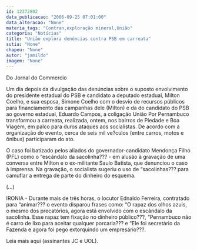 ```yaml
---
id: 12372802
data_publicacao: "2006-09-25 07:01:00"
data_alteracao: "None"
materia_tags: "Contran,exploração mineral,União"
categoria: "Notícias"
title: "União explora denúncias contra PSB em carreata"
sutia: "None"
chapeu: "None"
autor: "jamildo"
imagem: "None"
---
```

<p>Do Jornal do Commercio</p>
<p>Um dia depois da divulga&ccedil;&atilde;o das den&uacute;ncias sobre o suposto envolvimento do presidente estadual do PSB e candidato a deputado estadual, Milton Coelho, e sua esposa, Simone Coelho com o desvio de recursos p&uacute;blicos para financiamento das campanhas dele (Milton) e da do candidato do PSB ao governo estadual, Eduardo Campos, a coliga&ccedil;&atilde;o Uni&atilde;o Por Pernambuco transformou a carreata, realizada, ontem, nos bairros de Piedade e Boa Viagem, em palco para duros ataques aos socialistas. De acordo com a organiza&ccedil;&atilde;o do evento, cerca de seis mil ve?culos (entre carros, motos e &ocirc;nibus) participaram do ato.</p>
<p>O caso foi batizado pelos aliados do governador-candidato Mendon&ccedil;a Filho (PFL) como o &ldquo;esc&acirc;ndalo da sacolinha??? - em alus&atilde;o &agrave; grava&ccedil;&atilde;o de uma conversa entre Milton e o ex-militante Saulo Batista, que denunciou o caso &agrave; imprensa. Na grava&ccedil;&atilde;o, o socialista sugeriu o uso de &ldquo;sacolinhas??? para camuflar a entrega de parte do dinheiro do esquema.</p>
<p>(...)</p>
<p>IRONIA - Durante mais de tr&ecirc;s horas, o locutor Ednaldo Ferreira, contratado para &ldquo;animar??? o evento disparou frases como: &ldquo;O rapaz dos olhos azuis, o mesmo dos precat&oacute;rios, agora est&aacute; envolvido com o esc&acirc;ndalo da sacolinha. Esse rapaz tem fixa&ccedil;&atilde;o no dinheiro p&uacute;blico???, &ldquo;Pernambuco n&atilde;o &eacute; carro de lixo para aceitar qualquer porcaria??? e &ldquo;Ele foi secret&aacute;rio da Fazenda e agora foi pego extorquindo um empres&aacute;rio???.</p>
<p>Leia mais aqui (assinantes JC e UOL).</p>
